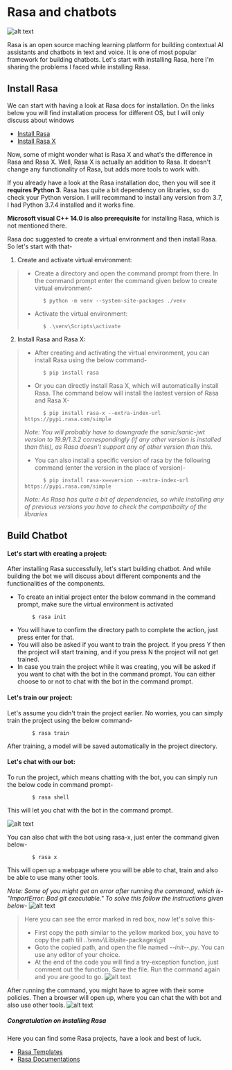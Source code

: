 # Rasa and chatbots

![alt text](https://github.com/mahedee/Articles/tree/master/imgrasa_logo.png "Rasa")

Rasa is an open source maching learning platform for building contextual AI assistants and chatbots in text and voice. It is one of most popular framework for building chatbots. Let's start with installing Rasa, here I'm sharing the problems I faced while installing Rasa.


## Install Rasa

We can start with having a look at Rasa docs for installation. On the links below you will find installation process for different OS, but I will only discuss about windows
+ [Install Rasa](https://rasa.com/docs/rasa/user-guide/installation/ "Install Rasa")
+ [Install Rasa X](https://rasa.com/docs/rasa-x/0.19.5/installation-and-setup/ "Install Rasa X")

Now, some of might wonder what is Rasa X and what's the difference in Rasa and Rasa X. Well, Rasa X is actually an addition to Rasa. It doesn't change any functionality of Rasa, but adds more tools to work with.

If you already have a look at the Rasa installation doc, then you will see it **requires Python 3**. Rasa has quite a bit dependency on libraries, so do check your Python version. I will recommand to install any version from 3.7, I had Python 3.7.4 installed and it works fine.

**Microsoft visual C++ 14.0 is also prerequisite** for installing Rasa, which is not mentioned there.

Rasa doc suggested to create a virtual environment and then install Rasa. So let's start with that-

1. Create and activate virtual environment:
> + Create a directory and open the command prompt from there. In the command prompt enter the command given below to create virtual environment-
> ```
>       $ python -m venv --system-site-packages ./venv
> ```
> + Activate the virtual environment:
> ```
>       $ .\venv\Scripts\activate
> ```

2. Install Rasa and Rasa X:
> + After creating and activating the virtual environment, you can install Rasa using the below command-
> ```
>       $ pip install rasa
> ```
> + Or you can directly install Rasa X, which will automatically install Rasa. The command below will install the lastest version of Rasa and Rasa X-
> ```
>       $ pip install rasa-x --extra-index-url https://pypi.rasa.com/simple
> ```
> *Note: You will probably have to downgrade the sanic/sanic-jwt version to 19.9/1.3.2 correspondingly (if any other version is installed than this), as Rasa doesn't support any of other version than this.*
> + You can also install a specific version of rasa by the following command (enter the version in the place of version)-
> ```
>       $ pip install rasa-x==version --extra-index-url https://pypi.rasa.com/simple
> ```
> *Note: As Rasa has quite a bit of dependencies, so while installing any of previous versions you have to check the compatibality of the libraries*


## Build Chatbot

#### Let's start with creating a project:

After installing Rasa successfully, let's start building chatbot. And while building the bot we will discuss about different components and the functionalities of the components.

+ To create an initial project enter the below command in the command prompt, make sure the virtual environment is activated
```
        $ rasa init
```
+ You will have to confirm the directory path to complete the action, just press enter for that.
+ You will also be asked if you want to train the project. If you press Y then the project will start training, and if you press N the project will not get trained.
+ In case you train the project while it was creating, you will be asked if you want to chat with the bot in the command prompt. You can either choose to or not to chat with the bot in the command prompt.

#### Let's train our project:

Let's assume you didn't train the project earlier. No worries, you can simply train the project using the below command-
```
        $ rasa train
```
After training, a model will be saved automatically in the project directory.

#### Let's chat with our bot:

To run the project, which means chatting with the bot, you can simply run the below code in command prompt-
```
        $ rasa shell
```
This will let you chat with the bot in the command prompt.

![alt text](https://github.com/Articles/upload/master/img/rasa_shell.png "Chat with the bot in rasa shell")

You can also chat with the bot using rasa-x, just enter the command given below-
```
        $ rasa x
```
This will open up a webpage where you will be able to chat, train and also be able to use many other tools.

*Note: Some of you might get an error after running the command, which is- "ImportError: Bad git executable." To solve this follow the instructions given below-*
![alt text](https://github.com/Articles/upload/master/img/git_error.png "git error")
>Here you can see the error marked in red box, now let's solve this-
>+ First copy the path similar to the yellow marked box, you have to copy the path till ..\venv\Lib\site-packages\git
>+ Goto the copied path, and open the file named *--init--.py*. You can use any editor of your choice.
>+ At the end of the code you will find a try-exception function, just comment out the function. Save the file. Run the command again and you are good to go. 
![alt text](https://github.com/Articles/upload/master/img/git_solve.png "git solve")

After running the command, you might have to agree with their some policies. Then a browser will open up, where you can chat the with bot and also use other tools.
![alt text](https://github.com/Articles/upload/master/img/rasa_x.png "git solve")

##### Congratulation on installing Rasa

Here you can find some Rasa projects, have a look and best of luck.
+ [Rasa Templates](https://github.com/cedextech/rasa-chatbot-templates "Rasa Templates")
+ [Rasa Documentations](https://rasa.com/docs/ "Rasa Docs")
